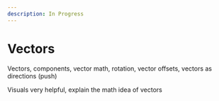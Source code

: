 ```yaml
---
description: In Progress
---
```


# Vectors

Vectors, components, vector math, rotation, vector offsets, vectors as directions (push)

Visuals very helpful, explain the math idea of vectors
